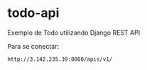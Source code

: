 # todo-api
Exemplo de Todo utilizando Django REST API

Para se conectar:
```
http://3.142.235.39:8000/apis/v1/
```
